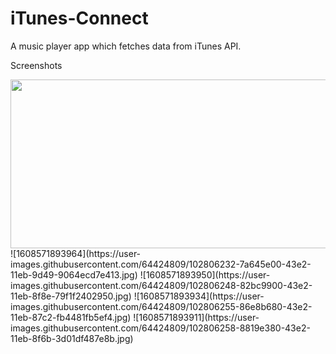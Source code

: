 # iTunes-Connect
A music player app which fetches data from iTunes API.

Screenshots

<img src="https://user-images.githubusercontent.com/64424809/102806232-7a645e00-43e2-11eb-9d49-9064ecd7e413.jpg" width="540" height="270"/>
![1608571893964](https://user-images.githubusercontent.com/64424809/102806232-7a645e00-43e2-11eb-9d49-9064ecd7e413.jpg)
![1608571893950](https://user-images.githubusercontent.com/64424809/102806248-82bc9900-43e2-11eb-8f8e-79f1f2402950.jpg)
![1608571893934](https://user-images.githubusercontent.com/64424809/102806255-86e8b680-43e2-11eb-87c2-fb4481fb5ef4.jpg)
![1608571893911](https://user-images.githubusercontent.com/64424809/102806258-8819e380-43e2-11eb-8f6b-3d01df487e8b.jpg)
